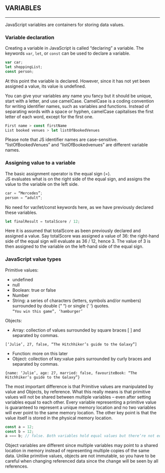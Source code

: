 ## **VARIABLES**
---
JavaScript variables are containers for storing data values. 

### **Variable declaration**

Creating a variable in JavaScript is called “declaring” a variable. 
The keywords `var`, `let`, or `const` can be used to declare a variable.

```javascript
var car;
let shoppingList;
const person;
```  
At this point the variable is declared. However, since it has not yet been assigned a value, its value is undefined.

You can give your variables any name you fancy but it should be unique, start with a letter, and use camelCase. CamelCase is a coding convention for writing identifier names, such as variables and functions. Instead of separating words with a space or hyphen, camelCase capitalises the first letter of each word, except for the first one.

```javascript
First name > const firstName
List booked venues > let listOfBookedVenues
```

Please note that JS identifier names are case-sensitive.  
“listOfBookedVenues” and “listOfBookedvenues” are different variable names.

### **Assigning value to a variable**

The basic assignment operator is the equal sign (=).  
JS evaluates what is on the right side of the equal sign, and assigns the value to the variable on the left side.

```javascript
car = “Mercedes”;
person = “adult”;
```  
No need for var/let/const keywords here, as we have previously declared these variables.
```javascript
let finalResult = totalScore / 12;
```  
Here it is assumed that totalScore as been previously declared and assigned a value. Say totalScore was assigned a value of 36: the right-hand side of the equal sign will evaluate as 36 / 12, hence 3. The value of 3 is then assigned to the variable on the left-hand side of the equal sign. 

### **JavaScript value types**

Primitive values:
-	undefined
-	null
-	Boolean: true or false
-	Number
-	String: a series of characters (letters, symbols and/or numbers) surrounded by double (“ “) or single (‘ ‘) quotes.  
```“You win this game”, ‘hamburger’```

Objects:
-	Array: collection of values surrounded by square braces [ ] and separated by commas.  
```
[‘Julie’, 27, false, “The Hitchhiker’s guide to the Galaxy”]
```
-	Function: more on this later
-	Object: collection of key:value pairs surrounded by curly braces and separated by commas.  
```
{name: ‘Julie’, age: 27, married: false, favouriteBook: “The Hitchhiker’s guide to the Galaxy”}
```

The most important difference is that 
Primitive values are manipulated by value and 
Objects, by reference. 
What this really means is that primitive values will not be shared between multiple variables – even after setting variables equal to each other. Every variable representing a primitive value is guaranteed to represent a unique memory location and no two variables will ever point to the same memory location. The other key point is that the value itself is stored in the physical memory location.

```javascript
const a = 12;
const b = 12;
a === b; // false. Both variables hold equal values but there’re not equal because they are different pieces of memory. 
```  

Object variables are different since multiple variables may point to a shared location in memory instead of representing multiple copies of the same data. Unlike primitive values, objects are not immutable, so you have to be careful when changing referenced data since the change will be seen by all references.
 
